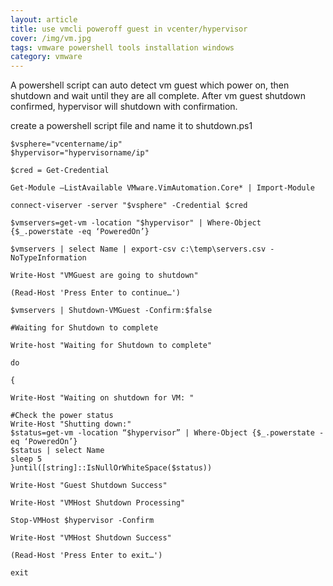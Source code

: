 ```yaml
---
layout: article
title: use vmcli poweroff guest in vcenter/hypervisor
cover: /img/vm.jpg
tags: vmware powershell tools installation windows
category: vmware
---
```


A powershell script can auto detect vm guest which power on, then shutdown and wait until they are all complete. After vm guest shutdown confirmed, hypervisor will shutdown with confirmation.  

create a powershell script file and name it to shutdown.ps1

```
$vsphere="vcentername/ip"
$hypervisor="hypervisorname/ip"

$cred = Get-Credential

Get-Module –ListAvailable VMware.VimAutomation.Core* | Import-Module

connect-viserver -server "$vsphere" -Credential $cred

$vmservers=get-vm -location "$hypervisor" | Where-Object {$_.powerstate -eq ‘PoweredOn’}

$vmservers | select Name | export-csv c:\temp\servers.csv -NoTypeInformation

Write-Host "VMGuest are going to shutdown"

(Read-Host 'Press Enter to continue…')

$vmservers | Shutdown-VMGuest -Confirm:$false

#Waiting for Shutdown to complete

Write-host "Waiting for Shutdown to complete"

do

{

Write-Host "Waiting on shutdown for VM: "

#Check the power status
Write-Host "Shutting down:"
$status=get-vm -location “$hypervisor” | Where-Object {$_.powerstate -eq ‘PoweredOn’}
$status | select Name
sleep 5
}until([string]::IsNullOrWhiteSpace($status))

Write-Host "Guest Shutdown Success"

Write-Host "VMHost Shutdown Processing"

Stop-VMHost $hypervisor -Confirm

Write-Host "VMHost Shutdown Success"

(Read-Host 'Press Enter to exit…')

exit

```
